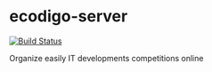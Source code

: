 ecodigo-server
==============

[![Build Status](https://travis-ci.org/ludovic-bouguerra/ecodigo-server.png?branch=master)](https://travis-ci.org/ludovic-bouguerra/ecodigo-server)

Organize easily IT developments competitions online

